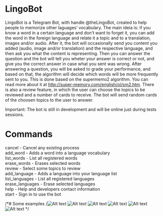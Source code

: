 # LingoBot
LingoBot is a Telegram Bot, with handle @theLingoBot, created to help people to memorize other laguages’ vocabulary. The main ideia is: if you know a word in a certain language and don't want to forget it, you can add the word in the foreign language and relate it a topic and to a translation, images and/or audio. After it, the bot will occasionally send you content you added (audio, image and/or translation) and the respective language, and then ask you what the content is representing. Then you can answer the question and the bot will tell you wheter your answer is correct or not, and give you the correct answer in case what you sent was wrong.
After answering a question, you will be asked to grade your performance, and based on that, the algorithm will decide which words will be more frequently sent to you. This is done based on the supermemo2 algorithm. You can read more about it at http://super-memory.com/english/ol/sm2.htm.
There is also a review feature, in which the user can choose the topics to be reviewed and a number of cards to receive. The bot will send random cards of the choosen topics to the user to answer.

Important: The bot is still in development and will be online just during tests sessions.

# Commands
cancel - Cancel any existing process <br />
add_word - Adds a word into a language vocabulary <br />
list_words - List all registered words <br />
erase_words - Erases selected words <br />
review - Select some topics to review <br />
add_language - Adds a language into your language list <br />
list_languages - List all registered languages <br />
erase_languages - Erase selected languages <br />
help - Help and developers contact information <br />
start - Sign in to use the bot

/*# Some examples
/![Alt text](https://i.imgur.com/DAP2dhi.jpg)
![Alt text](https://i.imgur.com/9g17dk3.jpg)
![Alt text](https://i.imgur.com/dq02LL8.jpg)
![Alt text](https://i.imgur.com/hVjsXp1.jpg)
![Alt text](https://i.imgur.com/Mdd2cl2.jpg)
![Alt text](https://i.imgur.com/IzahCZu.jpg)
*/
